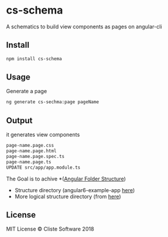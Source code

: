 # cs-schema 
A schematics to build view components as pages on angular-cli 

## Install

```sh
npm install cs-schema
```

## Usage

Generate a page

```sh
ng generate cs-sechma:page pageName
```
## Output

it generates view components

 ```sh
page-name.page.css
page-name.page.html
page-name.page.spec.ts
page-name.page.ts
UPDATE src/app/app.module.ts
```
The Goal is to achive 
*([Angular Folder Structure](https://medium.com/@motcowley/angular-folder-structure-d1809be95542))
* Structure directory (angular6-example-app [here](https://github.com/Ismaestro/angular6-example-app))
* More logical structure directory (from [here](https://itnext.io/choosing-a-highly-scalable-folder-structure-in-angular-d987de65ec7))


## License

MIT License © Cliste Software 2018